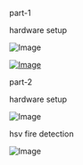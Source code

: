 part-1 

hardware setup

![Image](https://github.com/user-attachments/assets/288571ed-6409-44a3-b5f8-e6b1c08be978)

[![Image](https://github.com/user-attachments/assets/3b467340-016c-4081-98b7-6d28d4433985)](https://github.com/user-attachments/assets/f9e05fa6-6d95-4072-93e8-d9cab5032dab)

part-2 

hardware setup 

![Image](https://github.com/user-attachments/assets/e2c91a8e-7f54-4b0f-87cf-5641dd09eb9a)


hsv fire detection 

![Image](https://github.com/user-attachments/assets/2ff3738e-379a-46db-808a-b0c6e4eb4143)







